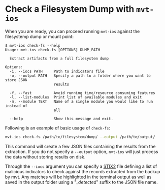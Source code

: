 # Check a Filesystem Dump with `mvt-ios`

When you are ready, you can proceed running `mvt-ios` against the filesystemp dump or mount point:

    $ mvt-ios check-fs --help
    Usage: mvt-ios check-fs [OPTIONS] DUMP_PATH

      Extract artifacts from a full filesystem dump

    Options:
      -i, --iocs PATH     Path to indicators file
      -o, --output PATH   Specify a path to a folder where you want to store JSON
                          results

      -f, --fast          Avoid running time/resource consuming features
      -l, --list-modules  Print list of available modules and exit
      -m, --module TEXT   Name of a single module you would like to run instead of
                          all

      --help              Show this message and exit.

Following is an example of basic usage of `check-fs`:

```bash
mvt-ios check-fs /path/to/filesystem/dump/ --output /path/to/output/
```

This command will create a few JSON files containing the results from the extraction. If you do not specify a `--output` option, `mvt-ios` will just process the data without storing results on disk.

Through the `--iocs` argument you can specify a [STIX2](https://oasis-open.github.io/cti-documentation/stix/intro) file defining a list of malicious indicators to check against the records extracted from the backup by mvt. Any matches will be highlighted in the terminal output as well as saved in the output folder using a "*_detected*" suffix to the JSON file name.
